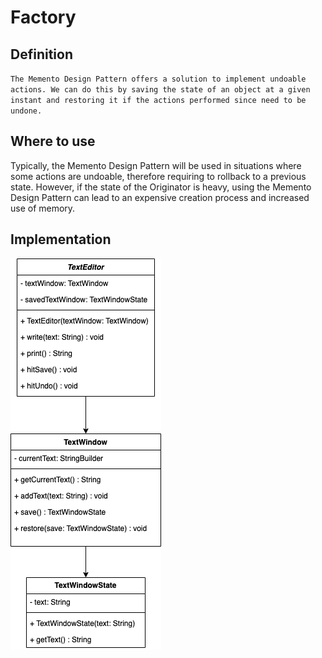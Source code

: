 # Factory
## Definition
`The Memento Design Pattern offers a solution to implement undoable actions. We can do this by saving the state of an object at a given instant and restoring it if the actions performed since need to be undone.`

## Where to use
Typically, the Memento Design Pattern will be used in situations where some actions are undoable, therefore requiring to rollback to a previous state. However, if the state of the Originator is heavy, using the Memento Design Pattern can lead to an expensive creation process and increased use of memory.

## Implementation
![memento.png](memento.png)
